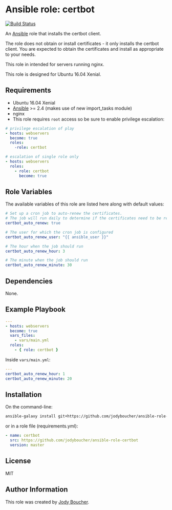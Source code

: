 # Ansible role: certbot

[![Build Status](https://travis-ci.org/jodyboucher/ansible-role-certbot.svg?branch=master)](https://travis-ci.org/jodyboucher/ansible-role-certbot)

An [Ansible](https://www.ansible.com/) role that installs the certbot client.

The role does not obtain or install certificates - it only installs the certbot client.  You are expected to obtain the certificates and install as appropriate to your needs.

This role in intended for servers running nginx.

This role is designed for Ubuntu 16.04 Xenial.

## Requirements

* Ubuntu 16.04 Xenial
* [Ansible](https://docs.ansible.com/ansible/intro_installation.html) >= 2.4 (makes use of new import_tasks module)
* nginx
* This role requires `root` access so be sure to enable privilege escalation:

```yml
# privilege escalation of play
- hosts: webservers
  become: true
  roles:
    -role: certbot

# escalation of single role only
- hosts: webservers
  roles:
    - role: certbot
      become: true
```

## Role Variables

The available variables of this role are listed here along with default values:

```yml
# Set up a cron job to auto-renew the certificates.
# The job will run daily to determine if the certificates need to be renewed.
certbot_auto_renew: true

# The user for which the cron job is configured
certbot_auto_renew_user: "{{ ansible_user }}"

# The hour when the job should run
certbot_auto_renew_hour: 3

# The minute when the job should run
certbot_auto_renew_minute: 30
```

## Dependencies

None.

## Example Playbook

```yml
---
- hosts: webservers
  become: true
  vars_files:
    - vars/main.yml
  roles:
    - { role: certbot }
```

Inside `vars/main.yml`:

```yml
---
certbot_auto_renew_hour: 1
certbot_auto_renew_minute: 20
```

## Installation

On the command-line:

```bash
ansible-galaxy install git+https://github.com/jodyboucher/ansible-role-certbot.git
```

or in a role file (requirements.yml):

```yml
- name: certbot
  src: https://github.com/jodyboucher/ansible-role-certbot
  version: master
```

## License

MIT

## Author Information

This role was created by [Jody Boucher](https://jodyboucher.com/).
